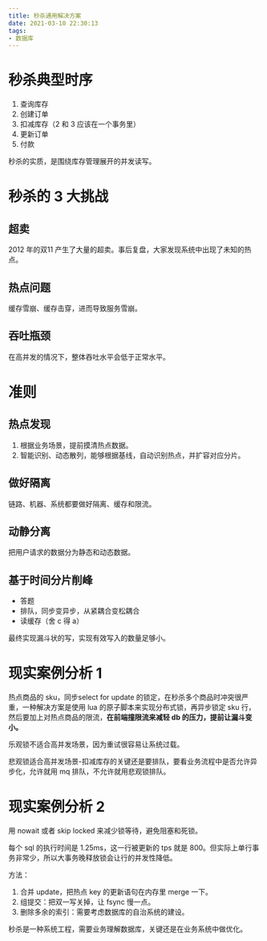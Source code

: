 ```yaml
---
title: 秒杀通用解决方案
date: 2021-03-10 22:30:13
tags:
- 数据库
---
```

# 秒杀典型时序

1. 查询库存
2. 创建订单
3. 扣减库存（2 和 3 应该在一个事务里）
4. 更新订单
5. 付款

秒杀的实质，是围绕库存管理展开的并发读写。

# 秒杀的 3 大挑战

## 超卖

2012 年的双11 产生了大量的超卖。事后复盘，大家发现系统中出现了未知的热点。

## 热点问题

缓存雪崩、缓存击穿，进而导致服务雪崩。

## 吞吐瓶颈

在高并发的情况下，整体吞吐水平会低于正常水平。

# 准则

## 热点发现

1. 根据业务场景，提前摸清热点数据。
2. 智能识别、动态散列，能够根据基线，自动识别热点，并扩容对应分片。

## 做好隔离

链路、机器、系统都要做好隔离、缓存和限流。

## 动静分离

把用户请求的数据分为静态和动态数据。

## 基于时间分片削峰

- 答题
- 排队，同步变异步，从紧耦合变松耦合
- 读缓存（舍 c 得 a）

最终实现漏斗状的写，实现有效写入的数量足够小。

# 现实案例分析 1

热点商品的 sku，同步select for update 的锁定，在秒杀多个商品时冲突很严重，一种解决方案是使用 lua 的原子脚本来实现分布式锁，再异步锁定 sku 行，然后要加上对热点商品的限流，**在前端撞限流来减轻 db 的压力，提前让漏斗变小。**

乐观锁不适合高并发场景，因为重试很容易让系统过载。

悲观锁适合高并发场景-扣减库存的关键还是要排队，要看业务流程中是否允许异步化，允许就用 mq 排队，不允许就用悲观锁排队。

# 现实案例分析 2

用 nowait 或者 skip locked 来减少锁等待，避免阻塞和死锁。

每个 sql 的执行时间是 1.25ms，这一行被更新的 tps 就是 800。但实际上单行事务非常少，所以大事务晚释放锁会让行的并发性降低。

方法：

1. 合并 update，把热点 key 的更新语句在内存里 merge 一下。
2. 组提交：把双一写关掉，让 fsync 慢一点。
3. 删除多余的索引：需要考虑数据库的自治系统的建设。

秒杀是一种系统工程，需要业务理解数据库，关键还是在业务系统中做优化。

